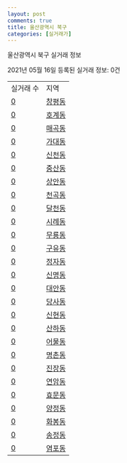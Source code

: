```yaml
---
layout: post
comments: true
title: 울산광역시 북구
categories: [실거래가]
---
```


울산광역시 북구 실거래 정보

2021년 05월 16일 등록된 실거래 정보: 0건


<table>
  <tr>
    <td>실거래 수</td>
    <td>지역</td>
  </tr>

  
  <tr>
    <td><a href="3120010100.html">0</a></td>
    <td><a href="3120010100.html">창평동</a></td>
  </tr>
    

  <tr>
    <td><a href="3120010200.html">0</a></td>
    <td><a href="3120010200.html">호계동</a></td>
  </tr>
    

  <tr>
    <td><a href="3120010300.html">0</a></td>
    <td><a href="3120010300.html">매곡동</a></td>
  </tr>
    

  <tr>
    <td><a href="3120010400.html">0</a></td>
    <td><a href="3120010400.html">가대동</a></td>
  </tr>
    

  <tr>
    <td><a href="3120010500.html">0</a></td>
    <td><a href="3120010500.html">신천동</a></td>
  </tr>
    

  <tr>
    <td><a href="3120010600.html">0</a></td>
    <td><a href="3120010600.html">중산동</a></td>
  </tr>
    

  <tr>
    <td><a href="3120010700.html">0</a></td>
    <td><a href="3120010700.html">상안동</a></td>
  </tr>
    

  <tr>
    <td><a href="3120010800.html">0</a></td>
    <td><a href="3120010800.html">천곡동</a></td>
  </tr>
    

  <tr>
    <td><a href="3120010900.html">0</a></td>
    <td><a href="3120010900.html">달천동</a></td>
  </tr>
    

  <tr>
    <td><a href="3120011000.html">0</a></td>
    <td><a href="3120011000.html">시례동</a></td>
  </tr>
    

  <tr>
    <td><a href="3120011100.html">0</a></td>
    <td><a href="3120011100.html">무룡동</a></td>
  </tr>
    

  <tr>
    <td><a href="3120011200.html">0</a></td>
    <td><a href="3120011200.html">구유동</a></td>
  </tr>
    

  <tr>
    <td><a href="3120011300.html">0</a></td>
    <td><a href="3120011300.html">정자동</a></td>
  </tr>
    

  <tr>
    <td><a href="3120011400.html">0</a></td>
    <td><a href="3120011400.html">신명동</a></td>
  </tr>
    

  <tr>
    <td><a href="3120011500.html">0</a></td>
    <td><a href="3120011500.html">대안동</a></td>
  </tr>
    

  <tr>
    <td><a href="3120011600.html">0</a></td>
    <td><a href="3120011600.html">당사동</a></td>
  </tr>
    

  <tr>
    <td><a href="3120011700.html">0</a></td>
    <td><a href="3120011700.html">신현동</a></td>
  </tr>
    

  <tr>
    <td><a href="3120011800.html">0</a></td>
    <td><a href="3120011800.html">산하동</a></td>
  </tr>
    

  <tr>
    <td><a href="3120011900.html">0</a></td>
    <td><a href="3120011900.html">어물동</a></td>
  </tr>
    

  <tr>
    <td><a href="3120012000.html">0</a></td>
    <td><a href="3120012000.html">명촌동</a></td>
  </tr>
    

  <tr>
    <td><a href="3120012100.html">0</a></td>
    <td><a href="3120012100.html">진장동</a></td>
  </tr>
    

  <tr>
    <td><a href="3120012200.html">0</a></td>
    <td><a href="3120012200.html">연암동</a></td>
  </tr>
    

  <tr>
    <td><a href="3120012300.html">0</a></td>
    <td><a href="3120012300.html">효문동</a></td>
  </tr>
    

  <tr>
    <td><a href="3120012400.html">0</a></td>
    <td><a href="3120012400.html">양정동</a></td>
  </tr>
    

  <tr>
    <td><a href="3120012500.html">0</a></td>
    <td><a href="3120012500.html">화봉동</a></td>
  </tr>
    

  <tr>
    <td><a href="3120012600.html">0</a></td>
    <td><a href="3120012600.html">송정동</a></td>
  </tr>
    

  <tr>
    <td><a href="3120012700.html">0</a></td>
    <td><a href="3120012700.html">염포동</a></td>
  </tr>
    


</table>
    